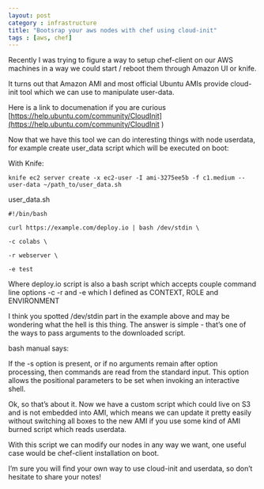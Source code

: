 ```yaml
---
layout: post
category : infrastructure
title: "Bootsrap your aws nodes with chef using cloud-init"
tags : [aws, chef]
---
```


Recently I was trying to figure a way to setup chef-client on our AWS machines in a way we could start / reboot them through Amazon UI or knife.

It turns out that Amazon AMI and most official Ubuntu AMIs provide cloud-init tool which we can use to manipulate user-data.

Here is a link to documenation if you are curious [https://help.ubuntu.com/community/CloudInit](https://help.ubuntu.com/community/CloudInit
)

Now that we have this tool we can do interesting things with node userdata, for example create user_data script which will be executed on boot:

With Knife:

`knife ec2 server create -x ec2-user -I ami-3275ee5b -f c1.medium --user-data ~/path_to/user_data.sh`

user_data.sh

    #!/bin/bash

    curl https://example.com/deploy.io | bash /dev/stdin \

    -c colabs \

    -r webserver \

    -e test

Where deploy.io script is also a bash script which accepts couple command line options -c -r and -e which I defined as CONTEXT, ROLE and ENVIRONMENT

I think you spotted /dev/stdin part in the example above and may be wondering what the hell is this thing. The answer is simple - that’s one of the ways to pass arguments to the downloaded script.

bash manual says:

If the -s option is present, or if no arguments remain after option processing, then commands are read from the standard input. This option allows the positional parameters to be set when invoking an interactive shell.


Ok, so that’s about it. Now we have a custom script which could live on S3 and is not embedded into AMI, which means we can update it pretty easily without switching all boxes to the new AMI if you use some kind of AMI burned script which reads userdata.

With this script we can modify our nodes in any way we want, one useful case would be chef-client installation on boot.

I’m sure you will find your own way to use cloud-init and userdata, so don’t hesitate to share your notes!
